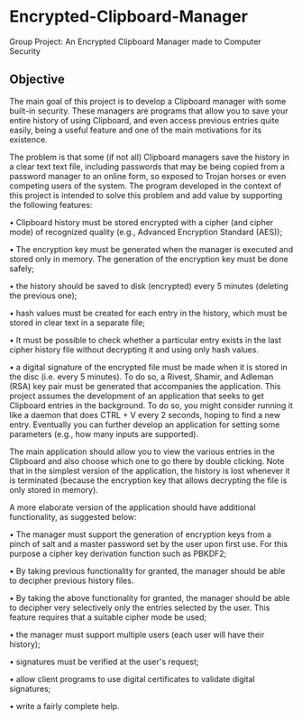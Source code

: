 # Encrypted-Clipboard-Manager
Group Project: An Encrypted Clipboard Manager made to Computer Security

## Objective

The main goal of this project is to develop a Clipboard manager with some built-in security. These managers are programs that allow you to save your entire history of using Clipboard, and even access previous entries quite easily, being a useful feature and one of the main motivations for its existence.

The problem is that some (if not all) Clipboard managers save the history in a clear text text file, 
including passwords that may be being copied from a password manager to an online form, so
exposed to Trojan horses or even competing users of the system. The program developed in the context of this project is 
intended to solve this problem and add value by supporting the following features:

• Clipboard history must be stored encrypted with a cipher (and cipher mode) of
recognized quality (e.g., Advanced Encryption Standard (AES));

• The encryption key must be generated when the manager is executed and stored only in memory. 
The generation of the encryption key must be done safely;

• the history should be saved to disk (encrypted) every 5 minutes (deleting the previous one);

• hash values ​​must be created for each entry in the history, which must be stored in clear text in a separate file;

• It must be possible to check whether a particular entry exists in the last cipher history file without decrypting 
it and using only hash values.

• a digital signature of the encrypted file must be made when it is stored in the disc (i.e. every 5 minutes). 
To do so, a Rivest, Shamir, and Adleman (RSA) key pair must be generated that accompanies the application. 
This project assumes the development of an application that seeks to get Clipboard entries in the background.
To do so, you might consider running it like a daemon that does CTRL + V every 2 seconds, hoping to find a new entry.
Eventually you can further develop an application for setting some parameters (e.g., how many inputs are supported).

The main application should allow you to view the various entries in the Clipboard 
and also choose which one to go there by double clicking. Note that in the simplest version of the application, 
the history is lost whenever it is terminated (because the encryption key that allows decrypting the file is only stored in memory).

A more elaborate version of the application should have additional functionality, as suggested below:

• The manager must support the generation of encryption keys from a pinch of salt and a master password set by the user upon first use. For this purpose a cipher key derivation function such as
PBKDF2;

• By taking previous functionality for granted, the manager should be able to decipher previous history files.

• By taking the above functionality for granted, the manager should be able to decipher very selectively only the entries selected by the user. This feature requires that a suitable cipher mode be used;

• the manager must support multiple users (each user will have their history);

• signatures must be verified at the user's request;

• allow client programs to use digital certificates to validate digital signatures;

• write a fairly complete help.
